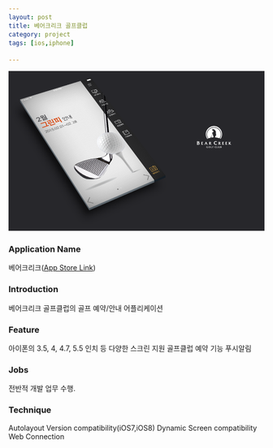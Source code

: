 ```yaml
---
layout: post
title: 베어크리크 골프클럽
category: project
tags: [ios,iphone]

---
```

![베어크리크](/images/project/bearcreek_gc_01.png)

### Application Name

베어크리크([App Store Link](https://itunes.apple.com/app/beeokeulikeugc/id616753305?mt=8))


### Introduction

베어크리크 골프클럽의 골프 예약/안내 어플리케이션


### Feature

아이폰의 3.5, 4, 4.7, 5.5 인치 등 다양한 스크린 지원
골프클럽 예약 기능
푸시알림


### Jobs

전반적 개발 업무 수행.


### Technique
Autolayout
Version compatibility(iOS7,iOS8)
Dynamic Screen compatibility
Web Connection